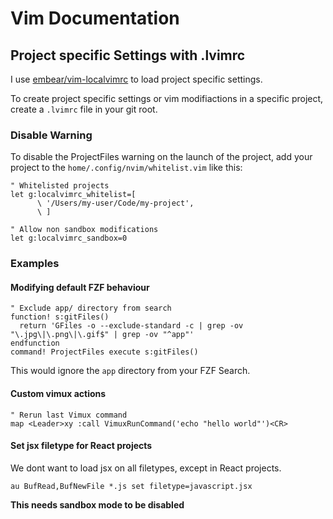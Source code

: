 Vim Documentation
=================

## Project specific Settings with .lvimrc

I use [embear/vim-localvimrc](https://github.com/embear/vim-localvimrc) to load project specific settings.

To create project specific settings or vim modifiactions in a specific project,
create a `.lvimrc` file in your git root.

### Disable Warning

To disable the ProjectFiles warning on the launch of the project,
add your project to the `home/.config/nvim/whitelist.vim` like this:

```vim
" Whitelisted projects
let g:localvimrc_whitelist=[
      \ '/Users/my-user/Code/my-project',
      \ ]

" Allow non sandbox modifications
let g:localvimrc_sandbox=0
```

### Examples

#### Modifying default FZF behaviour

```vim
" Exclude app/ directory from search
function! s:gitFiles()
  return 'GFiles -o --exclude-standard -c | grep -ov "\.jpg\|\.png\|\.gif$" | grep -ov "^app"'
endfunction
command! ProjectFiles execute s:gitFiles()
```

This would ignore the `app` directory from your FZF Search.

#### Custom vimux actions

```vim
" Rerun last Vimux command
map <Leader>xy :call VimuxRunCommand('echo "hello world"')<CR>
```

#### Set jsx filetype for React projects

We dont want to load jsx on all filetypes, except in React projects.

```vim
au BufRead,BufNewFile *.js set filetype=javascript.jsx
```

**This needs sandbox mode to be disabled**
